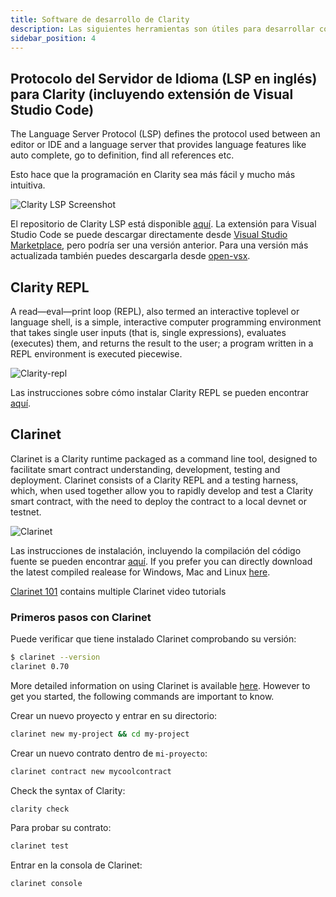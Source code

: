 ```yaml
---
title: Software de desarrollo de Clarity
description: Las siguientes herramientas son útiles para desarrollar contratos inteligentes con Clarity
sidebar_position: 4
---
```


## Protocolo del Servidor de Idioma (LSP en inglés) para Clarity (incluyendo extensión de Visual Studio Code)

The Language Server Protocol (LSP) defines the protocol used between an editor or IDE and a language server that provides language features like auto complete, go to definition, find all references etc.

Esto hace que la programación en Clarity sea más fácil y mucho más intuitiva.

![Clarity LSP Screenshot](https://raw.githubusercontent.com/hirosystems/clarity-lsp/21b64298ca117dc41358eb9dce4605cc4a448a4c/images/screenshot.png?raw=true)


El repositorio de Clarity LSP está disponible [aquí](https://github.com/hirosystems/clarity-lsp). La extensión para Visual Studio Code se puede descargar directamente desde [Visual Studio Marketplace](https://marketplace.visualstudio.com/items?itemName=HiroSystems.clarity-lsp), pero podría ser una versión anterior. Para una versión más actualizada también puedes descargarla desde [open-vsx](https://open-vsx.org/extension/hirosystems/clarity-lsp).

## Clarity REPL

A read—eval—print loop (REPL), also termed an interactive toplevel or language shell, is a simple, interactive computer programming environment that takes single user inputs (that is, single expressions), evaluates (executes) them, and returns the result to the user; a program written in a REPL environment is executed piecewise.

![Clarity-repl](https://github.com/hirosystems/clarity-repl/blob/develop/docs/images/screenshot.png?raw=true)

Las instrucciones sobre cómo instalar Clarity REPL se pueden encontrar [aquí](https://github.com/hirosystems/clarity-repl).

## Clarinet

Clarinet is a Clarity runtime packaged as a command line tool, designed to facilitate smart contract understanding, development, testing and deployment. Clarinet consists of a Clarity REPL and a testing harness, which, when used together allow you to rapidly develop and test a Clarity smart contract, with the need to deploy the contract to a local devnet or testnet.

![Clarinet](https://github.com/hirosystems/clarinet/blob/develop/docs/images/demo.gif?raw=true)

Las instrucciones de instalación, incluyendo la compilación del código fuente se pueden encontrar [aquí](https://github.com/hirosystems/clarinet). If you prefer you can directly download the latest compiled realease for Windows, Mac and Linux [here](https://github.com/hirosystems/clarinet/releases).

[Clarinet 101](https://www.youtube.com/playlist?list=PL5Ujm489LoJaAz9kUJm8lYUWdGJ2AnQTb) contains multiple Clarinet video tutorials

### Primeros pasos con Clarinet

Puede verificar que tiene instalado Clarinet comprobando su versión:

```bash
$ clarinet --version
clarinet 0.70
```

More detailed information on using Clarinet is available [here](https://book.clarity-lang.org/ch07-00-using-clarinet.html). However to get you started, the following commands are important to know.

Crear un nuevo proyecto y entrar en su directorio:

```bash
clarinet new my-project && cd my-project
```

Crear un nuevo contrato dentro de `mi-proyecto`:

```bash
clarinet contract new mycoolcontract
```

Check the syntax of Clarity:

```bash
clarity check
```

Para probar su contrato:

```bash
clarinet test
```

Entrar en la consola de Clarinet:

```bash
clarinet console
```
